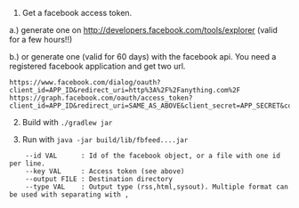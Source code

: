 1. Get a facebook access token.

a.) generate one on http://developers.facebook.com/tools/explorer (valid for a few hours!!)

b.) or generate one (valid for 60 days) with the facebook api. You need a registered facebook application and get two url.

```
https://www.facebook.com/dialog/oauth?client_id=APP_ID&redirect_uri=http%3A%2F%2Fanything.com%2F
https://graph.facebook.com/oauth/access_token?client_id=APP_ID&redirect_uri=SAME_AS_ABOVE&client_secret=APP_SECRET&code=USE_FROM_THE_PREV_RESPONSE
```
2. Build with <code>./gradlew jar</code>

3. Run with <code>java -jar build/lib/fbfeed....jar</code>

```
    --id VAL      : Id of the facebook object, or a file with one id per line.
    --key VAL     : Access token (see above)
    --output FILE : Destination directory
    --type VAL    : Output type (rss,html,sysout). Multiple format can be used with separating with ,
```